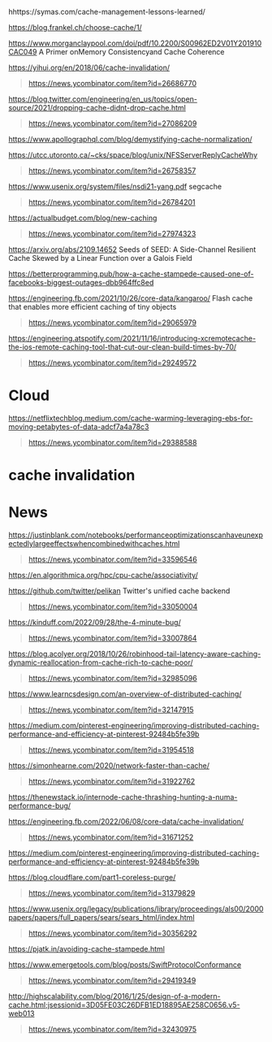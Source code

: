 hhttps://symas.com/cache-management-lessons-learned/

https://blog.frankel.ch/choose-cache/1/

https://www.morganclaypool.com/doi/pdf/10.2200/S00962ED2V01Y201910CAC049 A Primer onMemory Consistencyand Cache Coherence

https://yihui.org/en/2018/06/cache-invalidation/
> https://news.ycombinator.com/item?id=26686770

https://blog.twitter.com/engineering/en_us/topics/open-source/2021/dropping-cache-didnt-drop-cache.html
> https://news.ycombinator.com/item?id=27086209

https://www.apollographql.com/blog/demystifying-cache-normalization/

https://utcc.utoronto.ca/~cks/space/blog/unix/NFSServerReplyCacheWhy
> https://news.ycombinator.com/item?id=26758357

https://www.usenix.org/system/files/nsdi21-yang.pdf segcache
> https://news.ycombinator.com/item?id=26784201

https://actualbudget.com/blog/new-caching
> https://news.ycombinator.com/item?id=27974323

https://arxiv.org/abs/2109.14652 Seeds of SEED: A Side-Channel Resilient Cache Skewed by a Linear Function over a Galois Field

https://betterprogramming.pub/how-a-cache-stampede-caused-one-of-facebooks-biggest-outages-dbb964ffc8ed

https://engineering.fb.com/2021/10/26/core-data/kangaroo/ Flash cache that enables more efficient caching of tiny objects
> https://news.ycombinator.com/item?id=29065979

https://engineering.atspotify.com/2021/11/16/introducing-xcremotecache-the-ios-remote-caching-tool-that-cut-our-clean-build-times-by-70/
> https://news.ycombinator.com/item?id=29249572

# Cloud
https://netflixtechblog.medium.com/cache-warming-leveraging-ebs-for-moving-petabytes-of-data-adcf7a4a78c3
> https://news.ycombinator.com/item?id=29388588

# cache invalidation

# News
https://justinblank.com/notebooks/performanceoptimizationscanhaveunexpectedlylargeeffectswhencombinedwithcaches.html
> https://news.ycombinator.com/item?id=33596546

https://en.algorithmica.org/hpc/cpu-cache/associativity/

https://github.com/twitter/pelikan Twitter's unified cache backend
> https://news.ycombinator.com/item?id=33050004

https://kinduff.com/2022/09/28/the-4-minute-bug/
> https://news.ycombinator.com/item?id=33007864

https://blog.acolyer.org/2018/10/26/robinhood-tail-latency-aware-caching-dynamic-reallocation-from-cache-rich-to-cache-poor/
> https://news.ycombinator.com/item?id=32985096

https://www.learncsdesign.com/an-overview-of-distributed-caching/
> https://news.ycombinator.com/item?id=32147915

https://medium.com/pinterest-engineering/improving-distributed-caching-performance-and-efficiency-at-pinterest-92484b5fe39b
> https://news.ycombinator.com/item?id=31954518

https://simonhearne.com/2020/network-faster-than-cache/
> https://news.ycombinator.com/item?id=31922762

https://thenewstack.io/internode-cache-thrashing-hunting-a-numa-performance-bug/

https://engineering.fb.com/2022/06/08/core-data/cache-invalidation/
> https://news.ycombinator.com/item?id=31671252

https://medium.com/pinterest-engineering/improving-distributed-caching-performance-and-efficiency-at-pinterest-92484b5fe39b

https://blog.cloudflare.com/part1-coreless-purge/
> https://news.ycombinator.com/item?id=31379829

https://www.usenix.org/legacy/publications/library/proceedings/als00/2000papers/papers/full_papers/sears/sears_html/index.html
> https://news.ycombinator.com/item?id=30356292

https://pjatk.in/avoiding-cache-stampede.html

https://www.emergetools.com/blog/posts/SwiftProtocolConformance
> https://news.ycombinator.com/item?id=29419349

http://highscalability.com/blog/2016/1/25/design-of-a-modern-cache.html;jsessionid=3D05FE03C26DFB1ED18895AE258C0656.v5-web013
> https://news.ycombinator.com/item?id=32430975